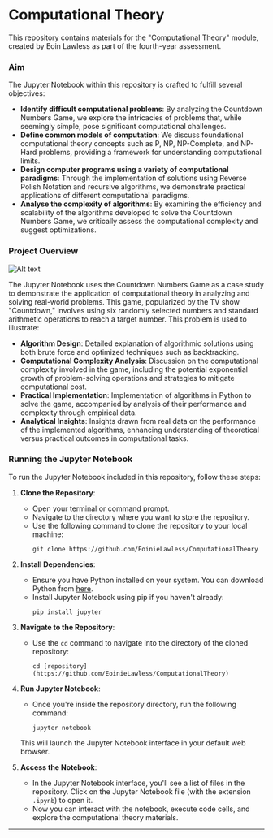 # Computational Theory
This repository contains materials for the "Computational Theory" module, created by Eoin Lawless as part of the fourth-year assessment.

### Aim

The Jupyter Notebook within this repository is crafted to fulfill several objectives:
- **Identify difficult computational problems**: By analyzing the Countdown Numbers Game, we explore the intricacies of problems that, while seemingly simple, pose significant computational challenges.
- **Define common models of computation**: We discuss foundational computational theory concepts such as P, NP, NP-Complete, and NP-Hard problems, providing a framework for understanding computational limits.
- **Design computer programs using a variety of computational paradigms**: Through the implementation of solutions using Reverse Polish Notation and recursive algorithms, we demonstrate practical applications of different computational paradigms.
- **Analyse the complexity of algorithms**: By examining the efficiency and scalability of the algorithms developed to solve the Countdown Numbers Game, we critically assess the computational complexity and suggest optimizations.

### Project Overview

![Alt text](https://4.bp.blogspot.com/-9-CV1KsHMLE/UsBVt9aqRGI/AAAAAAAAFC8/fvXHYzFNhtM/s320/Level+3+-+01.jpg)

The Jupyter Notebook uses the Countdown Numbers Game as a case study to demonstrate the application of computational theory in analyzing and solving real-world problems. This game, popularized by the TV show "Countdown," involves using six randomly selected numbers and standard arithmetic operations to reach a target number. This problem is used to illustrate:
- **Algorithm Design**: Detailed explanation of algorithmic solutions using both brute force and optimized techniques such as backtracking.
- **Computational Complexity Analysis**: Discussion on the computational complexity involved in the game, including the potential exponential growth of problem-solving operations and strategies to mitigate computational cost.
- **Practical Implementation**: Implementation of algorithms in Python to solve the game, accompanied by analysis of their performance and complexity through empirical data.
- **Analytical Insights**: Insights drawn from real data on the performance of the implemented algorithms, enhancing understanding of theoretical versus practical outcomes in computational tasks.

### Running the Jupyter Notebook

To run the Jupyter Notebook included in this repository, follow these steps:

1. **Clone the Repository**: 
   - Open your terminal or command prompt.
   - Navigate to the directory where you want to store the repository.
   - Use the following command to clone the repository to your local machine:
     ```
     git clone https://github.com/EoinieLawless/ComputationalTheory
     ```
  

2. **Install Dependencies**:
   - Ensure you have Python installed on your system. You can download Python from [here](https://www.python.org/downloads/).
   - Install Jupyter Notebook using pip if you haven't already:
     ```
     pip install jupyter
     ```

3. **Navigate to the Repository**:
   - Use the `cd` command to navigate into the directory of the cloned repository:
     ```
     cd [repository](https://github.com/EoinieLawless/ComputationalTheory)
     ```


4. **Run Jupyter Notebook**:
   - Once you're inside the repository directory, run the following command:
     ```
     jupyter notebook
     ```
   This will launch the Jupyter Notebook interface in your default web browser.

5. **Access the Notebook**:
   - In the Jupyter Notebook interface, you'll see a list of files in the repository. Click on the Jupyter Notebook file (with the extension `.ipynb`) to open it.
   - Now you can interact with the notebook, execute code cells, and explore the computational theory materials.




***

